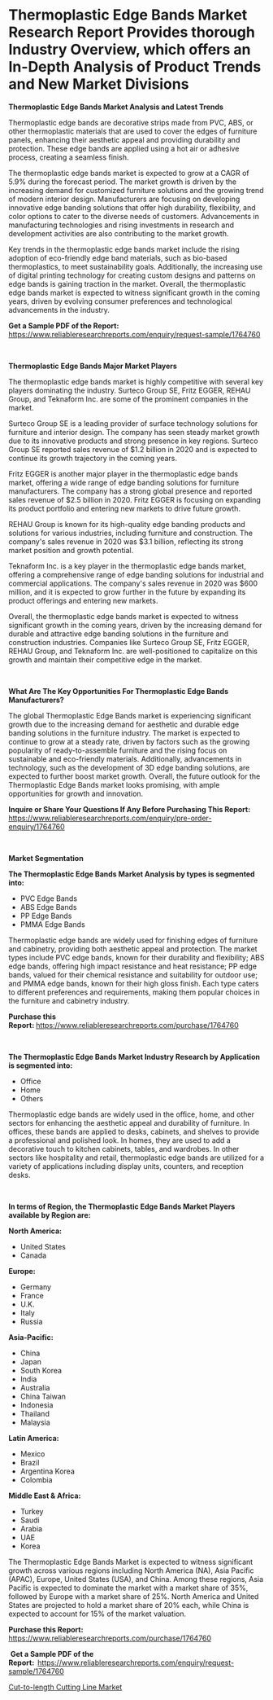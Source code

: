 <p><h1>Thermoplastic Edge Bands Market Research Report Provides thorough Industry Overview, which offers an In-Depth Analysis of Product Trends and New Market Divisions</h1></p><p><strong>Thermoplastic Edge Bands Market Analysis and Latest Trends</strong></p>
<p><p>Thermoplastic edge bands are decorative strips made from PVC, ABS, or other thermoplastic materials that are used to cover the edges of furniture panels, enhancing their aesthetic appeal and providing durability and protection. These edge bands are applied using a hot air or adhesive process, creating a seamless finish.</p><p>The thermoplastic edge bands market is expected to grow at a CAGR of 5.9% during the forecast period. The market growth is driven by the increasing demand for customized furniture solutions and the growing trend of modern interior design. Manufacturers are focusing on developing innovative edge banding solutions that offer high durability, flexibility, and color options to cater to the diverse needs of customers. Advancements in manufacturing technologies and rising investments in research and development activities are also contributing to the market growth.</p><p>Key trends in the thermoplastic edge bands market include the rising adoption of eco-friendly edge band materials, such as bio-based thermoplastics, to meet sustainability goals. Additionally, the increasing use of digital printing technology for creating custom designs and patterns on edge bands is gaining traction in the market. Overall, the thermoplastic edge bands market is expected to witness significant growth in the coming years, driven by evolving consumer preferences and technological advancements in the industry.</p></p>
<p><strong>Get a Sample PDF of the Report:&nbsp;</strong> <a href="https://www.reliableresearchreports.com/enquiry/request-sample/1764760">https://www.reliableresearchreports.com/enquiry/request-sample/1764760</a></p>
<p>&nbsp;</p>
<p><strong>Thermoplastic Edge Bands Major Market Players</strong></p>
<p><p>The thermoplastic edge bands market is highly competitive with several key players dominating the industry. Surteco Group SE, Fritz EGGER, REHAU Group, and Teknaform Inc. are some of the prominent companies in the market.</p><p>Surteco Group SE is a leading provider of surface technology solutions for furniture and interior design. The company has seen steady market growth due to its innovative products and strong presence in key regions. Surteco Group SE reported sales revenue of $1.2 billion in 2020 and is expected to continue its growth trajectory in the coming years.</p><p>Fritz EGGER is another major player in the thermoplastic edge bands market, offering a wide range of edge banding solutions for furniture manufacturers. The company has a strong global presence and reported sales revenue of $2.5 billion in 2020. Fritz EGGER is focusing on expanding its product portfolio and entering new markets to drive future growth.</p><p>REHAU Group is known for its high-quality edge banding products and solutions for various industries, including furniture and construction. The company's sales revenue in 2020 was $3.1 billion, reflecting its strong market position and growth potential.</p><p>Teknaform Inc. is a key player in the thermoplastic edge bands market, offering a comprehensive range of edge banding solutions for industrial and commercial applications. The company's sales revenue in 2020 was $600 million, and it is expected to grow further in the future by expanding its product offerings and entering new markets.</p><p>Overall, the thermoplastic edge bands market is expected to witness significant growth in the coming years, driven by the increasing demand for durable and attractive edge banding solutions in the furniture and construction industries. Companies like Surteco Group SE, Fritz EGGER, REHAU Group, and Teknaform Inc. are well-positioned to capitalize on this growth and maintain their competitive edge in the market.</p></p>
<p>&nbsp;</p>
<p><strong>What Are The Key Opportunities For Thermoplastic Edge Bands Manufacturers?</strong></p>
<p><p>The global Thermoplastic Edge Bands market is experiencing significant growth due to the increasing demand for aesthetic and durable edge banding solutions in the furniture industry. The market is expected to continue to grow at a steady rate, driven by factors such as the growing popularity of ready-to-assemble furniture and the rising focus on sustainable and eco-friendly materials. Additionally, advancements in technology, such as the development of 3D edge banding solutions, are expected to further boost market growth. Overall, the future outlook for the Thermoplastic Edge Bands market looks promising, with ample opportunities for growth and innovation.</p></p>
<p><strong>Inquire or Share Your Questions If Any Before Purchasing This Report:</strong> <a href="https://www.reliableresearchreports.com/enquiry/pre-order-enquiry/1764760">https://www.reliableresearchreports.com/enquiry/pre-order-enquiry/1764760</a></p>
<p>&nbsp;</p>
<p><strong>Market Segmentation</strong></p>
<p><strong>The Thermoplastic Edge Bands Market Analysis by types is segmented into:</strong></p>
<p><ul><li>PVC Edge Bands</li><li>ABS Edge Bands</li><li>PP Edge Bands</li><li>PMMA Edge Bands</li></ul></p>
<p><p>Thermoplastic edge bands are widely used for finishing edges of furniture and cabinetry, providing both aesthetic appeal and protection. The market types include PVC edge bands, known for their durability and flexibility; ABS edge bands, offering high impact resistance and heat resistance; PP edge bands, valued for their chemical resistance and suitability for outdoor use; and PMMA edge bands, known for their high gloss finish. Each type caters to different preferences and requirements, making them popular choices in the furniture and cabinetry industry.</p></p>
<p><strong>Purchase this Report:&nbsp;</strong><a href="https://www.reliableresearchreports.com/purchase/1764760">https://www.reliableresearchreports.com/purchase/1764760</a></p>
<p>&nbsp;</p>
<p><strong>The Thermoplastic Edge Bands Market Industry Research by Application is segmented into:</strong></p>
<p><ul><li>Office</li><li>Home</li><li>Others</li></ul></p>
<p><p>Thermoplastic edge bands are widely used in the office, home, and other sectors for enhancing the aesthetic appeal and durability of furniture. In offices, these bands are applied to desks, cabinets, and shelves to provide a professional and polished look. In homes, they are used to add a decorative touch to kitchen cabinets, tables, and wardrobes. In other sectors like hospitality and retail, thermoplastic edge bands are utilized for a variety of applications including display units, counters, and reception desks.</p></p>
<p>&nbsp;</p>
<p><strong>In terms of Region, the Thermoplastic Edge Bands Market Players available by Region are:</strong></p>
<p>
    <p> <strong> North America: </strong>
        <ul>
            <li>United States</li>
            <li>Canada</li>
        </ul>
        </p> 
    <p> <strong> Europe: </strong>
        <ul>
            <li>Germany</li>
            <li>France</li>
            <li>U.K.</li>
            <li>Italy</li>
            <li>Russia</li>
        </ul>
        </p> 
    <p> <strong> Asia-Pacific: </strong>
        <ul>
            <li>China</li>
            <li>Japan</li>
            <li>South Korea</li>
            <li>India</li>
            <li>Australia</li>
            <li>China Taiwan</li>
            <li>Indonesia</li>
            <li>Thailand</li>
            <li>Malaysia</li>
        </ul>
        </p> 
    <p> <strong> Latin America: </strong>
        <ul>
            <li>Mexico</li>
            <li>Brazil</li>
            <li>Argentina Korea</li>
            <li>Colombia</li>
        </ul>
        </p> 
    <p> <strong> Middle East & Africa: </strong>
        <ul>
            <li>Turkey</li>
            <li>Saudi</li>
            <li>Arabia</li>
            <li>UAE</li>
            <li>Korea</li>
        </ul>
    </p>
    </p>
<p><p>The Thermoplastic Edge Bands Market is expected to witness significant growth across various regions including North America (NA), Asia Pacific (APAC), Europe, United States (USA), and China. Among these regions, Asia Pacific is expected to dominate the market with a market share of 35%, followed by Europe with a market share of 25%. North America and United States are projected to hold a market share of 20% each, while China is expected to account for 15% of the market valuation.</p></p>
<p><strong>Purchase this Report: </strong><a href="https://www.reliableresearchreports.com/purchase/1764760">https://www.reliableresearchreports.com/purchase/1764760</a></p>
<p>&nbsp;<strong>Get a Sample PDF of the Report:&nbsp;&nbsp;</strong><a href="https://www.reliableresearchreports.com/enquiry/request-sample/1764760">https://www.reliableresearchreports.com/enquiry/request-sample/1764760</a></p>
<p><strong></strong></p>
<p><p><a href="https://gamy-alyssum-396.notion.site/Cut-to-length-Cutting-Line-Market-Size-Share-Trends-Analysis-Report-By-Material-By-Type-By-End--89cedf1de6774c079ebc646ac689e153">Cut-to-length Cutting Line Market</a></p></p>